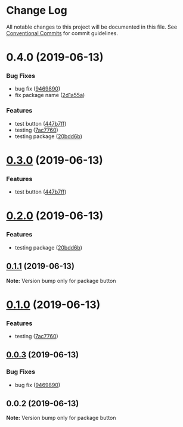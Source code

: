 # Change Log

All notable changes to this project will be documented in this file.
See [Conventional Commits](https://conventionalcommits.org) for commit guidelines.

# 0.4.0 (2019-06-13)


### Bug Fixes

* bug fix ([9469890](https://github.com/swapnilfarande/temp/commit/9469890))
* fix package name ([2d1a55a](https://github.com/swapnilfarande/temp/commit/2d1a55a))


### Features

* test button ([447b7ff](https://github.com/swapnilfarande/temp/commit/447b7ff))
* testing ([7ac7760](https://github.com/swapnilfarande/temp/commit/7ac7760))
* testing package ([20bdd6b](https://github.com/swapnilfarande/temp/commit/20bdd6b))





# [0.3.0](https://github.com/swapnilfarande/temp/compare/button@0.2.0...button@0.3.0) (2019-06-13)


### Features

* test button ([447b7ff](https://github.com/swapnilfarande/temp/commit/447b7ff))





# [0.2.0](https://github.com/swapnilfarande/temp/compare/button@0.1.1...button@0.2.0) (2019-06-13)


### Features

* testing package ([20bdd6b](https://github.com/swapnilfarande/temp/commit/20bdd6b))





## [0.1.1](https://github.com/swapnilfarande/temp/compare/button@0.1.0...button@0.1.1) (2019-06-13)

**Note:** Version bump only for package button





# [0.1.0](https://github.com/swapnilfarande/temp/compare/button@0.0.3...button@0.1.0) (2019-06-13)


### Features

* testing ([7ac7760](https://github.com/swapnilfarande/temp/commit/7ac7760))





## [0.0.3](https://github.com/swapnilfarande/temp/compare/button@0.0.2...button@0.0.3) (2019-06-13)


### Bug Fixes

* bug fix ([9469890](https://github.com/swapnilfarande/temp/commit/9469890))





## 0.0.2 (2019-06-13)

**Note:** Version bump only for package button
